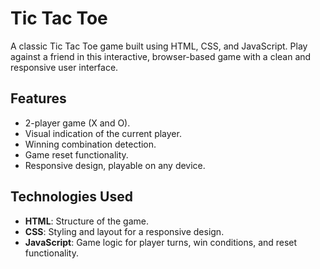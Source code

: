 # Tic Tac Toe
A classic Tic Tac Toe game built using HTML, CSS, and JavaScript. Play against a friend in this interactive, browser-based game with a clean and responsive user interface.

## Features

- 2-player game (X and O).
- Visual indication of the current player.
- Winning combination detection.
- Game reset functionality.
- Responsive design, playable on any device.

## Technologies Used

- **HTML**: Structure of the game.
- **CSS**: Styling and layout for a responsive design.
- **JavaScript**: Game logic for player turns, win conditions, and reset functionality.
